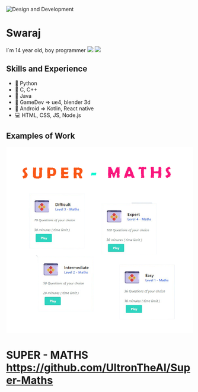 
![Design and Development](https://miro.medium.com/max/1400/1*HLGtY6O2vUHqIyEbWdmBgA.jpeg)


# Swaraj
I`m 14 year old, boy programmer <a href="https://www.instagram.com/pro_epic_programmer/" style="width: 30px;"><img src="https://upload.wikimedia.org/wikipedia/commons/thumb/a/a5/Instagram_icon.png/2048px-Instagram_icon.png"></a>
<a href="https://www.youtube.com/channel/UCgxCHhiP2ckGHQhdDWrFEwA"><img src="https://i.pinimg.com/originals/6a/42/04/6a4204f04496559aa27101d25983d0f0.png"></a>

## Skills and Experience
* 🎄 Python
* 🎄 C, C++
* 🎄 Java
* 🎄 GameDev => ue4, blender 3d
* 📱 Android => Kotlin, React native
* 💻 HTML, CSS, JS, Node.js

## Examples of Work
<img src="https://raw.githubusercontent.com/UltronTheAI/Super-Maths/main/Demo.png" width="512">

# SUPER - MATHS  https://github.com/UltronTheAI/Super-Maths

